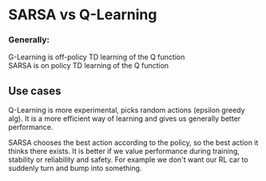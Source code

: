 # SARSA vs Q-Learning

### Generally:
G-Learning is off-policy TD learning of the Q function  
SARSA is on policy TD learning of the Q function

## Use cases
Q-Learning is more experimental, picks random actions (epsilon greedy alg). It is a more efficient way of learning and gives us generally better performance.  
  
SARSA chooses the best action according to the policy, so the best action it thinks there exists. It is better if we value performance during training, stability or reliability and safety. For example we don't want our RL car to suddenly turn and bump into something.
